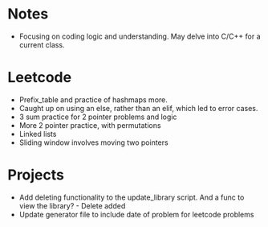 # Notes
- Focusing on coding logic and understanding. May delve into C/C++ for a current class.

# Leetcode
- Prefix_table and practice of hashmaps more. 
- Caught up on using an else, rather than an elif, which led to error cases. 
- 3 sum practice for 2 pointer problems and logic
- More 2 pointer practice, with permutations
- Linked lists
- Sliding window involves moving two pointers 

# Projects
- Add deleting functionality to the update_library script. And a func to view the library? - Delete added
- Update generator file to include date of problem for leetcode problems
